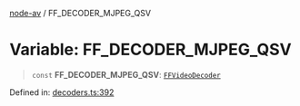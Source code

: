 [node-av](../globals.md) / FF\_DECODER\_MJPEG\_QSV

# Variable: FF\_DECODER\_MJPEG\_QSV

> `const` **FF\_DECODER\_MJPEG\_QSV**: [`FFVideoDecoder`](../type-aliases/FFVideoDecoder.md)

Defined in: [decoders.ts:392](https://github.com/seydx/av/blob/f8631fc881b394300b1479f511d55cf1c370a87f/src/constants/decoders.ts#L392)
